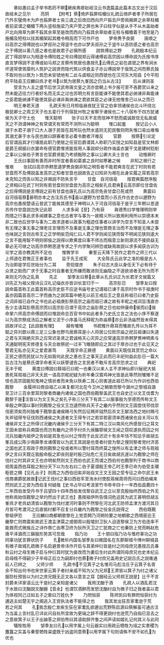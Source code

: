 <!-- { "loadSidebar": true } -->
　　章如愚曰孟子举书若药不瞑厥疾弗瘳赵岐注云书逸篇盖此篇本古文出于汉后故岐未之见尔
　　亮阴
　　【附考】蔡倚庐翦屏柱楣仪礼疏云倚庐者孝子所居在门外东璧倚木为庐也翦屏者士丧三虞之后改旧西向开户翦去戸旁両厢屏之余草柱楣者前梁谓之楣楣下两头竖柱施梁乃夹戸旁之屏也朱子曰柱字似是从手不从木盖始者戸北向用草为屏不翦其余草至是改而西向乃翦其余草始者无柱与楣檐着于地至是乃施楣及短柱以拄其楣架起其檐令稍高而下可作戸也
　　梦帝赉予良弼
　　唐顺之曰高宗之得傅説也以梦叔孙之得竖牛也亦以梦夫叔孙之于竖牛以恶防感之者也高宗之于傅説以善几感之者也是故君子必愼所感
　　説筑傅岩之野
　　孔疏殷本纪云武丁得説举以为相遂令傅险姓之号曰傅説郑云得诸傅岩高宗因以傅命説为氏按书序直言梦得説不言傅或如马郑之言蔡传筑居也愚按孔云傅氏之岩在虞虢之界有涧水坏道常使胥靡刑人筑护之説贤而隐代筑以供食孟子亦云傅説举于版筑之间而蔡氏独不取何也以筑为卜筑恐未安虢地有二此与虞相近则西虢也在汉河东大阳县【今平阳府平陆县王应麟曰呉才老书以筑为居蔡九峯因之仍当从古注】
　　后从谏则圣
　　受言为人主之盛节后世汉武帝唐文皇之流亦尝朝上书夕报可至不吝爵赏以来之然未能迈往力行者好名而无实之过也苏明允有言臣能谏不能使其君必纳谏非眞能谏之臣君能纳谏不能使其臣必谏非眞纳谏之君欲其臣之必谏无他惟舍己以从之而已
　　明王奉若天道
　　孔疏天有日月照临昼夜犹王官之伯率领诸侯也北斗环绕北极犹卿士之周卫天子也五星行于列宿犹州牧之省察乎诸侯也二十八宿布于四方犹诸侯为天子守土也
　　惟天聪明
　　张子曰天不言而信神不怒而威诚故信无私故威天之不测谓神神之有常谓天有常而不测所以为聪明
　　惟口起羞
　　按记云小人溺于水君子溺于口大人溺于民皆在其所玩也然水逺则无犯民敬则罔失惟口易出难悔其溺尤甚于水与民也故曰辞寡者言必着令数者汗难反
　　官爵
　　按蔡引论定后官谓品其才行堪居此职乃使居之任官后爵谓其人称职乃实授之如知县是官文林郎是爵王纲振曰衣裳命有德官爵惟贤能皆用人事説却分疏作诲盖衣裳干戈是建树贬削之事以公侯伯子男言也官爵贤能乃考绩黜陟之事以公卿大夫士言也
　　动惟厥时
　　王氏曰事固有善而非时所宜者善如葛裘之良时如寒暑之候
　　非知之艰行之惟艰
　　张拭曰高宗恭黙思道梦赉良弼非知之明哲者不能君奭言在武丁时则有若甘盘而不及傅説盖发高宗之知者甘盘也説故告之曰知非为艰在此身实履之耳若高宗未克知之而告以知之非艰説不防失言乎
　　甘盘　自河徂亳
　　按君奭篇厯序殷之贤相曰在武丁时则有若甘盘则甘盘尝为高宗之相矣孔氏君奭云高宗即位甘盘佐之后得傅説是言傅説之前有甘盘也唐孔氏以为高宗免丧甘盘已死或然
　　黄震曰自河徂亳蔡甚明亦本之古注苏氏书虽以遯野为甘盘而小苏氏作古史亦以遯野为高宗也愚按楚语云昔武丁能耸其德至于神明以入于河自河徂亳于是乎三年黙以思道苏传作甘盘説岂失记此耶
　　人求多闻【至】乃有获
　　眞德秀曰学惟理明则举而措之行事此求多闻建事之意也古者学与事为一故精义所以致用利用所以崇德本末非二致也后世学与事为二故求道者以政事为粗迹任事者以讲学为空言不知圣人未尝有无理之事无事之理老庄言理而不及事是无事之理也管商言治而不及理是无理之事也味説之言则古帝王之正学明矣范纯仁曰人君不学则闻见狭而智不明闻见狭则逺大之言不能用智不明则邪佞之説得以欺黄度曰事不师古而剏意立新则源流不接损益无章必无可继之功高宗恭黙思道专求之于内学聚问辨恐或缺焉故説以求多闻获古训为论学之首亦教其所不足也
　　惟斆学半
　　秦誓云天降下民作之君作之师三代以上师道在君斆正王者事也
　　监于先王成宪
　　大全陈氏云此学之准的极是古人为治即是学后世始分为二耳
　　旁招俊彦
　　朱子曰古大臣以身任天下必有待于众贤之助而广求于无事之时自重者无所嫌而敢进则无幽隐之不逹欲进者无所为而不来则无巧伪之乱真
　　先正
　　邹季友曰蔡此章从孔氏训正为长君牙文侯篇又训先正为祖父按诗云汉礼记缁衣亦皆训长宜归于一
　　高宗肜日
　　邹季友曰按説命篇首称王此篇首称高宗史臣不应逆书庙号史记谓祖已谏于高宗时作书于祖庚时盖亦因篇首高宗二字而曲为之説耳篇中絶无以前王戒后王之意且称祖已曰者乃史臣之词非祖已自作之书也此必祖庚肜祭高宗之庙而祖已谏之故有丰昵之戒词旨浅直亦告少主语耳肜祭高宗而曰高宗肜日谓于高宗之庙肜祭之日也如仲康命侯而曰侯命掌六师高宗命傅説而曰惟説命总百官书中如此者多乃史氏立言之法也小序不察遂以为高宗祭成汤后之解者又泥于小序虽马氏释昵为祢庙蔡亦云非汤庙然皆未得其説故详论之【此説极有理】
　　越有雊雉
　　书疏雉升鼎耳而雊故孔传以为耳不聪之异刘歆以鼎三足三公象也野鸟居鼎耳是小人将居公位败宗庙之祀吕祖谦曰失道之君与天隔絶灾异之应常迟圣贤之君诚格天心灾异之应常速高宗恭黙梦赉神明素与天通聪明宪天修德复与天合故祭祀一过丰飞雉随即应之其过于厚亦过也于此见天之警君无私亦见天之爱君甚笃
　　天既孚命正厥德
　　黄震曰天既信其赏罚之命以正民之德而民犹以为无如我何此民之愚也王之事天正此而已丰祀何益此肜日一篇大旨古注为是蔡氏谓孚命者天以妖孽谴告之言民者不敢斥言高宗恐求之过
　　典祀无丰于昵
　　黄度曰傅説曰黩祖已曰昵一也秦汉以来人主不求神仙即兴秘祀大抵畏死耳观祖己非天夭民一语高宗昵祀疑为祈年秦汉寳鸡神光皆是此等然则雊雉不足怪也高宗固能知鬼神之情状者而未免以殀寿二其心则害道此祖已所以为作训也西伯戡黎
　　金履祥曰商自祖乙以来复都河北在今卫州之朝歌而黎今潞州之黎城自潞至卫计三百余里耳则黎者商畿内诸侯之国也西伯戡黎盖武王也自史迁以文王伐耆为戡黎于是注皆以为文王失之矣孔子称三分天下有其二以服事殷为至德而传称文王率殷之畔国以事纣则戡黎之役文王岂遽然称兵天子之畿内乎然则文王固尝伐邗伐崇伐密须矣而何独难于戡黎盖诸侯赐弓矢然后征赐斧钺然后杀文王献洛西之地纣赐弓矢斧钺得专征伐则西诸侯之失道者文王得专讨之若崇若密须率西诸侯也自关河以东诸侯非文王之所得讨况畿内诸侯乎三分天下有其二特江汉以南风化所感皆归之耳文王固未尝称兵南国也而岂有畿内之师乎纣杀九侯醢鄂侯文王闻之窃叹遂执而囚之何况兵加畿内祖伊之告如是其急也以纣之悍而于此反迟迟十有余年恬不知忌乎故胡五峯吕成公陈少南薛季龙诸儒皆以为武王其説是也昔者纣尝为黎之搜则黎者党纣济恶之国也武王观政于商则戡黎之役或者所以警纣耳而终莫之悛所以有孟津之师与观祖伊之言曰天既讫我殷命殷之即丧则是时殷己阽危亡无日矣故胡氏遂以为戡黎之师在伐纣之时其非文王也亦明矣然则文王西伯也武王而谓之西伯何也戡黎列于商书以商视周盖西伯耳殷之制分天下以为左右曰二伯子夏谓殷王帝乙时王季已命为伯受圭瓉秬鬯之赐【见孔丛子】则周之为西伯旧矣非始自文王文王因之受专征之命尔武王未伐商袭爵犹故故记武王伐纣之事曰西伯军至洧水纣使胶鬲候周师而问曰西伯朅来然则武王之尝为西伯复何疑哉【史书占毕曰考汲冡竹书帝辛四十一年西伯昌薨四十二年西伯发受丹书于吕望四十四年西伯发伐黎自武王之立以至克殷始终西伯之外无他称焉始信戡黎之举灼然出于武王也】愚按祖伊所告情词危迫其为武王甚明但胡五峯呉才老呉幼清皆以戡黎为伐纣渡河时事则不然黎在河北武王防师孟津方渡河其日月皆可考渡河之后直抵纣都不应复分兵畿内为戡黎之役金氏説得之
　　西伯既戡黎祖伊恐
　　王应麟曰商都朝歌黎在上党壶闗乃河朔险要之地朝歌之西境密迩王畿黎亡则商震矣故武王渡孟津莫之或御周以殷墟封卫狄人迫逐黎侯卫为方伯连率不能救而式微旄丘之诗作唇亡齿寒卫终为狄所灭卫之亡犹商之亡也秦防上党而韩赵危唐平泽潞而三鎭服形势其可忽哉
　　指乃功
　　王十朋曰指乃功与惟府辜功之功同辜功犹言罪状防子
　　孔微圻内国名邹季友曰微国名在东郡聊城今博州聊城县有微子故城孔疏微子名启避景帝讳作开启与其弟仲衍皆是纣之同母庶兄愚按吕氏春秋云纣之母生微子启与仲衍其时犹为妾改而为妻后生纣此所谓同母庶兄也史本纪云启母贱不得嗣少子辛母正后立为嗣即纣也蔡微子纣庶兄盖用史记説吕氏之説难通前人已辨之
　　父师少师
　　孔疏书不见箕子之名惟司马彪注庄子云箕子名胥余不知出何书也宋世家云箕子者纣亲戚不知为父为兄郑王肃皆以箕子为纣之诸父服防杜预皆以为纣之庶兄既无正文各以意言之耳【据经云父师郑王説是】比干不言封爵未详家语云比干是纣之亲知是诸父
　　我用沈酗于酒
　　孔疏人以酒乱若沈于水故曰沈酗説文酗醟【音永】也谓饮酒醉而发怒沈酗纣自为微子归之我者盖以君为体视同己过如五子之歌曰万姓仇予
　　乃罔恒获
　　陈师凯曰有罪罔恒获纣为逋逃主如楚无宇之阍逃入王宫执法者不能得之也
　　我其发出狂吾家耄逊于荒　若之何其
　　孔我念殷亡发疾生狂在家耄乱欲遯出荒野陈启源曰蔡解虽可通古注为当盖上言纣乱已详此问自处所宜故为更端之辞不得更説纣也逊荒乃自指已显去之之意故箕子以王子出廸答之郑伯熊曰其语助辞齐鲁之间声读如姬礼记何其义与此同
　　犠牷牲用
　　邹季友曰孔以用字属上句云器实曰用疏云牺牲为俎之实黍稷为簠簋之实盖与秦誓牺牲粢盛既于凶盗同意蔡以用字属下句则语殊不安不如孔为优也
